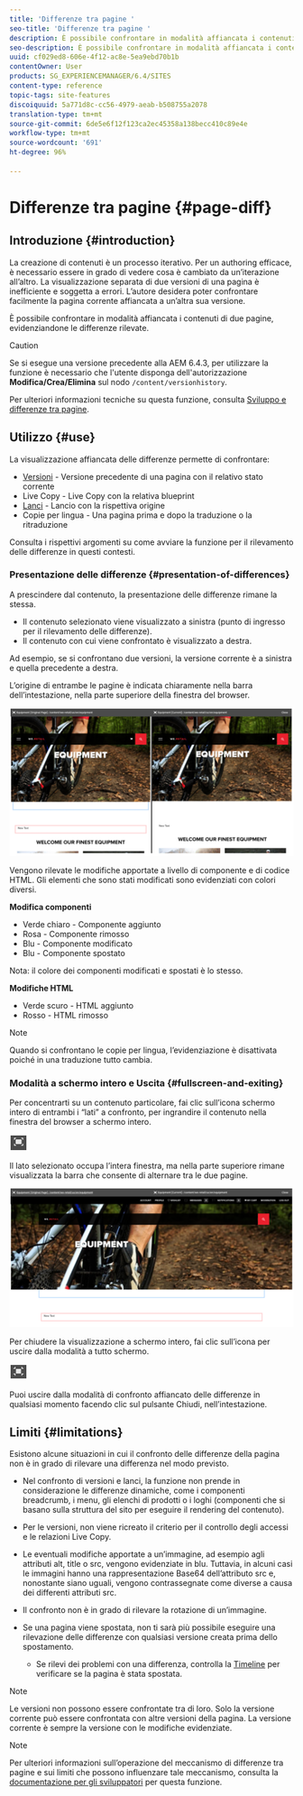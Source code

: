 ```yaml
---
title: 'Differenze tra pagine '
seo-title: 'Differenze tra pagine '
description: È possibile confrontare in modalità affiancata i contenuti di due pagine, evidenziandone le differenze rilevate.
seo-description: È possibile confrontare in modalità affiancata i contenuti di due pagine, evidenziandone le differenze rilevate.
uuid: cf029ed8-606e-4f12-ac8e-5ea9ebd70b1b
contentOwner: User
products: SG_EXPERIENCEMANAGER/6.4/SITES
content-type: reference
topic-tags: site-features
discoiquuid: 5a771d8c-cc56-4979-aeab-b508755a2078
translation-type: tm+mt
source-git-commit: 6de5e6f12f123ca2ec45358a138becc410c89e4e
workflow-type: tm+mt
source-wordcount: '691'
ht-degree: 96%

---
```



# Differenze tra pagine {#page-diff}

## Introduzione {#introduction}

La creazione di contenuti è un processo iterativo. Per un authoring efficace, è necessario essere in grado di vedere cosa è cambiato da un’iterazione all’altro. La visualizzazione separata di due versioni di una pagina è inefficiente e soggetta a errori. L’autore desidera poter confrontare facilmente la pagina corrente affiancata a un’altra sua versione.

È possibile confrontare in modalità affiancata i contenuti di due pagine, evidenziandone le differenze rilevate.

>[!CAUTION]
>
>Se si esegue una versione precedente alla AEM 6.4.3, per utilizzare la funzione è necessario che l&#39;utente disponga dell&#39;autorizzazione **Modifica/Crea/Elimina** sul nodo `/content/versionhistory`.
>
>Per ulteriori informazioni tecniche su questa funzione, consulta [Sviluppo e differenze tra pagine](/help/sites-developing/pagediff.md#operation-details).

## Utilizzo {#use}

La visualizzazione affiancata delle differenze permette di confrontare:

* [Versioni](/help/sites-authoring/working-with-page-versions.md#comparing-a-version-with-current-page) - Versione precedente di una pagina con il relativo stato corrente
* [](/help/sites-administering/msm-livecopy.md#comparing-a-live-copy-page-with-a-blueprint-page)Live Copy - Live Copy con la relativa blueprint
* [Lanci](/help/sites-authoring/launches-editing.md#comparing-a-launch-page-to-its-source-page) - Lancio con la rispettiva origine
* [](/help/sites-administering/tc-manage.md#comparing-language-copies)Copie per lingua - Una pagina prima e dopo la traduzione o la ritraduzione

Consulta i rispettivi argomenti su come avviare la funzione per il rilevamento delle differenze in questi contesti.

### Presentazione delle differenze   {#presentation-of-differences}

A prescindere dal contenuto, la presentazione delle differenze rimane la stessa.

* Il contenuto selezionato viene visualizzato a sinistra (punto di ingresso per il rilevamento delle differenze).
* Il contenuto con cui viene confrontato è visualizzato a destra.

Ad esempio, se si confrontano due versioni, la versione corrente è a sinistra e quella precedente a destra.

L’origine di entrambe le pagine è indicata chiaramente nella barra dell’intestazione, nella parte superiore della finestra del browser.

![chlimage_1-355](assets/chlimage_1-355.png)

Vengono rilevate le modifiche apportate a livello di componente e di codice HTML. Gli elementi che sono stati modificati sono evidenziati con colori diversi.

**Modifica componenti**

* Verde chiaro - Componente aggiunto
* Rosa - Componente rimosso
* Blu - Componente modificato
* Blu - Componente spostato

Nota: il colore dei componenti modificati e spostati è lo stesso.

**Modifiche HTML**

* Verde scuro - HTML aggiunto
* Rosso - HTML rimosso

>[!NOTE]
>
>Quando si confrontano le copie per lingua, l’evidenziazione è disattivata poiché in una traduzione tutto cambia.

### Modalità a schermo intero e Uscita    {#fullscreen-and-exiting}

Per concentrarti su un contenuto particolare, fai clic sull’icona schermo intero di entrambi i “lati” a confronto, per ingrandire il contenuto nella finestra del browser a schermo intero.

![](do-not-localize/chlimage_1-24.png)

Il lato selezionato occupa l’intera finestra, ma nella parte superiore rimane visualizzata la barra che consente di alternare tra le due pagine.

![chlimage_1-356](assets/chlimage_1-356.png)

Per chiudere la visualizzazione a schermo intero, fai clic sull’icona per uscire dalla modalità a tutto schermo.

![](do-not-localize/chlimage_1-25.png)

Puoi uscire dalla modalità di confronto affiancato delle differenze in qualsiasi momento facendo clic sul pulsante Chiudi, nell’intestazione.

## Limiti    {#limitations}

Esistono alcune situazioni in cui il confronto delle differenze della pagina non è in grado di rilevare una differenza nel modo previsto.

* Nel confronto di versioni e lanci, la funzione non prende in considerazione le differenze dinamiche, come i componenti breadcrumb, i menu, gli elenchi di prodotti o i loghi (componenti che si basano sulla struttura del sito per eseguire il rendering del contenuto).
* Per le versioni, non viene ricreato il criterio per il controllo degli accessi e le relazioni Live Copy.
* Le eventuali modifiche apportate a un’immagine, ad esempio agli attributi alt, title o src, vengono evidenziate in blu. Tuttavia, in alcuni casi le immagini hanno una rappresentazione Base64 dell’attributo src e, nonostante siano uguali, vengono contrassegnate come diverse a causa dei differenti attributi src.
* Il confronto non è in grado di rilevare la rotazione di un’immagine.
* Se una pagina viene spostata, non ti sarà più possibile eseguire una rilevazione delle differenze con qualsiasi versione creata prima dello spostamento.

   * Se rilevi dei problemi con una differenza, controlla la [Timeline](/help/sites-authoring/basic-handling.md#timeline) per verificare se la pagina è stata spostata.

>[!NOTE]
>
>Le versioni non possono essere confrontate tra di loro. Solo la versione corrente può essere confrontata con altre versioni della pagina. La versione corrente è sempre la versione con le modifiche evidenziate.

>[!NOTE]
>
>Per ulteriori informazioni sull’operazione del meccanismo di differenze tra pagine e sui limiti che possono influenzare tale meccanismo, consulta la [documentazione per gli sviluppatori](/help/sites-developing/pagediff.md) per questa funzione.

